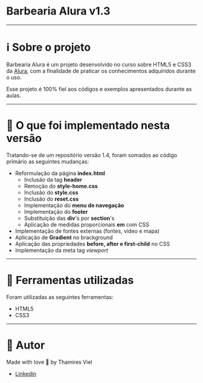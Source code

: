 # Barbearia Alura v1.3
---
# :information_source: Sobre o projeto
Barbearia Alura é um projeto desenvolvido no curso sobre HTML5 e CSS3 da [Alura](https://www.alura.com.br/), com a finalidade de praticar os conhecimentos adquiridos durante o uso.

Esse projeto é 100% fiel aos códigos e exemplos apresentados durante as aulas.

---

# :eyes: O que foi implementado nesta versão
Tratando-se de um repositório versão 1.4, foram somados ao código primário as seguintes mudanças:
+ Reformulação da página **index.html**
  + Inclusão da tag **header**
  + Remoção do **style-home.css**
  + Inclusão do **style.css**
  + Inclusão do **reset.css**
  + Implementação do **menu de navegação**
  + Implementação do **footer**
  + Substituição das **div**'s por **section**'s
  + Aplicação de medidas proporcionais **em** com CSS
+ Implementação de fontes externas (fontes, video e mapa) 
+ Aplicação de **Gradient** no brackground
+ Aplicação das propriedades **before, after e first-child** no CSS
+ Implementação da meta tag *viewport*
---
# :open_file_folder: Ferramentas utilizadas
Foram utilizadas as seguintes ferramentas:
+ HTML5
+ CSS3
---
# :princess: Autor
Made with love :green_heart: by Thamires Viel

+ [Linkedin](https://www.linkedin.com/in/thamiresviel/)

